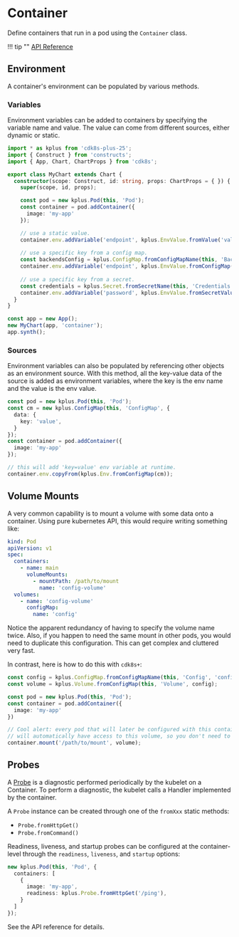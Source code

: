 # Container

Define containers that run in a pod using the `Container` class.

!!! tip ""
    [API Reference](../../reference/cdk8s-plus-25/typescript.md#container)

## Environment

A container's environment can be populated by various methods.

### Variables

Environment variables can be added to containers by specifying the
variable name and value. The value can come from different sources, either dynamic or static.

```typescript
import * as kplus from 'cdk8s-plus-25';
import { Construct } from 'constructs';
import { App, Chart, ChartProps } from 'cdk8s';

export class MyChart extends Chart {
  constructor(scope: Construct, id: string, props: ChartProps = { }) {
    super(scope, id, props);

    const pod = new kplus.Pod(this, 'Pod');
    const container = pod.addContainer({
      image: 'my-app'
    });

    // use a static value.
    container.env.addVariable('endpoint', kplus.EnvValue.fromValue('value'));
    
    // use a specific key from a config map.
    const backendsConfig = kplus.ConfigMap.fromConfigMapName(this, 'BackendConfig', 'backends');
    container.env.addVariable('endpoint', kplus.EnvValue.fromConfigMap(backendsConfig, 'endpoint'));
    
    // use a specific key from a secret.
    const credentials = kplus.Secret.fromSecretName(this, 'Credentials', 'credentials');
    container.env.addVariable('password', kplus.EnvValue.fromSecretValue({ secret: credentials, key: 'password' }));
  }
}

const app = new App();
new MyChart(app, 'container');
app.synth();
```

### Sources

Environment variables can also be populated by referencing other objects as an environment source.
With this method, all the key-value data of the source is added as environment variables,
where the key is the env name and the value is the env value.

```typescript
const pod = new kplus.Pod(this, 'Pod');
const cm = new kplus.ConfigMap(this, 'ConfigMap', {
  data: {
    key: 'value',
  }
});
const container = pod.addContainer({
  image: 'my-app'
});

// this will add 'key=value' env variable at runtime.
container.env.copyFrom(kplus.Env.fromConfigMap(cm));
```

## Volume Mounts

A very common capability is to mount a volume with some data onto a container. Using pure kubernetes API, this would require writing something like:

```yaml
kind: Pod
apiVersion: v1
spec:
  containers:
    - name: main
      volumeMounts:
        - mountPath: /path/to/mount
          name: 'config-volume'
  volumes:
    - name: 'config-volume'
      configMap:
        name: 'config'
```

Notice the apparent redundancy of having to specify the volume name twice. Also, if you happen to need the same mount in other pods,
you would need to duplicate this configuration. This can get complex and cluttered very fast.

In contrast, here is how to do this with `cdk8s+`:

```typescript
const config = kplus.ConfigMap.fromConfigMapName(this, 'Config', 'config');
const volume = kplus.Volume.fromConfigMap(this, 'Volume', config);

const pod = new kplus.Pod(this, 'Pod');
const container = pod.addContainer({
  image: 'my-app'
})

// Cool alert: every pod that will later be configured with this container,
// will automatically have access to this volume, so you don't need to explicitly add it to the pod spec!.
container.mount('/path/to/mount', volume);
```

## Probes

A [Probe] is a diagnostic performed periodically by the kubelet on a Container. To
perform a diagnostic, the kubelet calls a Handler implemented by the container.

[Probe]: https://kubernetes.io/docs/reference/generated/kubernetes-api/v1.19/#probe-v1-core

A `Probe` instance can be created through one of the `fromXxx` static methods:

- `Probe.fromHttpGet()`
- `Probe.fromCommand()`

Readiness, liveness, and startup probes can be configured at the container-level through the `readiness`, `liveness`, and `startup` options:

```typescript
new kplus.Pod(this, 'Pod', {
  containers: [
    {
      image: 'my-app',
      readiness: kplus.Probe.fromHttpGet('/ping'),
    }
  ]
});
```

See the API reference for details.
